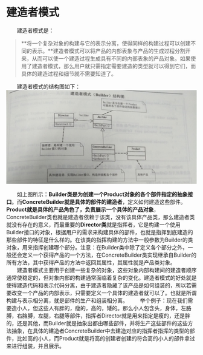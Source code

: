 # 建造者模式 #
　　建造者模式是：<br>
> **将一个复杂对象的构建与它的表示分离，使得同样的构建过程可以创建不同的表示。**建造者模式可以将产品的内部表象与产品的生成过程分割开来，从而可以使一个建造过程生成具有不同的内部表象的产品对象。如果使用了建造者模式，那么用户就只需指定需要建造的类型就可以得到它们，而具体的建造过程和细节就不需要知道了。

　　建造者模式的结构图如下：
![](https://github.com/herodll/myblog/blob/master/designPattern/%E8%AE%BE%E8%AE%A1%E6%A8%A1%E5%BC%8F%E5%9F%BA%E7%A1%80%E7%AF%87/%E6%A8%A1%E5%BC%8F%E7%BB%93%E6%9E%84%E5%9B%BE/%E5%BB%BA%E9%80%A0%E8%80%85%E6%A8%A1%E5%BC%8F%E7%BB%93%E6%9E%84%E5%9B%BE.jpg)

　　如上图所示：**Builder类是为创建一个Product对象的各个部件指定的抽象接口**。而**ConcreteBuilder就是具体的部件的建造者**，定义如何建造这些部件。**Product就是具体的产品角色了，负责展示一个具体的产品对象**，ConcreteBuilder类也就是建造者依赖于该类，没有该具体产品类，那么建造者类就没有存在的意义，而最重要的**Director类**就是指挥者，它是构建一个使用Builder接口的对象，根据用户的需求来构建具体的部件，也就是指挥到底建造的那些部件的特征是什么样的。在该类的指挥构建的方法中一般参数为Builder的类对象，用来指挥创建哪个部分。注意：在Builder类中除了定义各个部分之外，一般还会定义一个获得产品的一个方法，在ConcreteBuilder类实现继承自Builder的所有方法，其中获得产品的方法中返回其属性，其属性就是产品类对象。<br>
　　建造者模式主要用于创建一些复杂的对象，这些对象内部构建间的建造者顺序通常使稳定的，但对象内部的构建通常面临着复杂的变化。建造者模式的好处就是使得建造代码和表示代码分离，由于建造者隐藏了该产品是如何组装的，所以若需要改变一个产品的内部表示，只需要定义一个具体的建造者就可以了。也就是所谓构建与表示相分离，就是部件的生产和组装相分离。
　　举个例子：现在我们需要造小人，但这些人有胖的，瘦的，高的，矮的。那么小人包含头，身体，左胳膊，右胳膊，左腿，右腿等部件，指挥者Director就是用来指定是瘦的，还是胖的，还是其他，而Builder就是抽象出都由哪些部件，并将生产这些部件的这些方法抽象，在具体的建造者ConcreteBuilder中去建造对应的指挥者指挥的类型的部件，比如高的小人，而Product就是将高的创建者创建的符合高的小人的部件拿过来进行组装，并且展示。